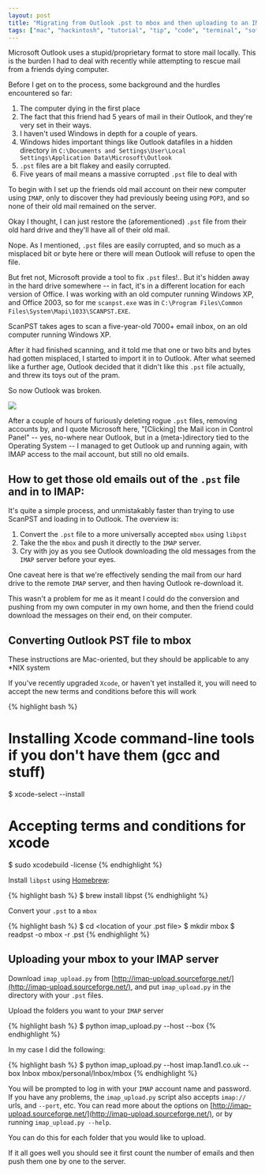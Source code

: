 ```yaml
---
layout: post
title: "Migrating from Outlook .pst to mbox and then uploading to an IMAP mail server"
tags: ["mac", "hackintosh", "tutorial", "tip", "code", "terminal", "software", "development"]
---
```

Microsoft Outlook uses a stupid/proprietary format to store mail locally. This is the burden I had to deal with recently while attempting to rescue mail from a friends dying computer.

<!-- more -->

Before I get on to the process, some background and the hurdles encountered so far:

1. The computer dying in the first place
2. The fact that this friend had 5 years of mail in their Outlook, and they're very set in their ways.
3. I haven't used Windows in depth for a couple of years.
4. Windows hides important things like Outlook datafiles in a hidden directory in `C:\Documents and Settings\User\Local Settings\Application Data\Microsoft\Outlook`
5. `.pst` files are a bit flakey and easily corrupted.
6. Five years of mail means a massive corrupted `.pst` file to deal with

To begin with I set up the friends old mail account on their new computer using `IMAP`, only to discover they had previously beeing using `POP3`, and so none of their old mail remained on the server.

Okay I thought, I can just restore the (aforementioned) `.pst` file from their old hard drive and they'll have all of their old mail.

Nope. As I mentioned, `.pst` files are easily corrupted, and so much as a misplaced bit or byte here or there will mean Outlook will refuse to open the file.

But fret not, Microsoft provide a tool to fix `.pst` files!.. But it's hidden away in the hard drive somewhere -- in fact, it's in a different location for each version of Office. I was working with an old computer running Windows XP, and Office 2003, so for me `scanpst.exe` was in `C:\Program Files\Common Files\System\Mapi\1033\SCANPST.EXE`.

ScanPST takes ages to scan a five-year-old 7000+ email inbox, on an old computer running Windows XP.

After it had finished scanning, and it told me that one or two bits and bytes had gotten misplaced, I started to import it in to Outlook. After what seemed like a further age, Outlook decided that it didn't like this `.pst` file actually, and threw its toys out of the pram.

So now Outlook was broken.

![](http://f.cl.ly/items/2D382C3C3m0i0e3U080J/clintspencer,%20Image%20%233237600%20.jpeg)

After a couple of hours of furiously deleting rogue `.pst` files, removing accounts by, and I quote Microsoft here, "[Clicking] the Mail icon in Control Panel" -- yes, no-where near Outlook, but in a (meta-)directory tied to the Operating System -- I managed to get Outlook up and running again, with IMAP access to the mail account, but still no old emails.

## How to get those old emails out of the `.pst` file and in to IMAP:

It's quite a simple process, and unmistakably faster than trying to use ScanPST and loading in to Outlook. The overview is:

1. Convert the `.pst` file to a more universally accepted `mbox` using `libpst`
2. Take the the `mbox` and push it directly to the `IMAP` server.
3. Cry with joy as you see Outlook downloading the old messages from the `IMAP` server before your eyes.

One caveat here is that we're effectively sending the mail from our hard drive to the remote `IMAP` server, and then having Outlook re-download it.

This wasn't a problem for me as it meant I could do the conversion and pushing from my own computer in my own home, and then the friend could download the messages on their end, on their computer.


## Converting Outlook PST file to mbox

These instructions are Mac-oriented, but they should be applicable to any \*NIX system

If you've recently upgraded `Xcode`, or haven't yet installed it, you will need to accept the new terms and conditions before this will work

{% highlight bash %}
# Installing Xcode command-line tools if you don't have them (gcc and stuff)
$ xcode-select --install
# Accepting terms and conditions for xcode
$ sudo xcodebuild -license
{% endhighlight %}

Install `libpst` using [Homebrew](http://brew.sh/):

{% highlight bash %}
$ brew install libpst
{% endhighlight %}

Convert your `.pst` to a `mbox`

{% highlight bash %}
$ cd <location of your .pst file>
$ mkdir mbox
$ readpst -o mbox -r <your pst file>.pst
{% endhighlight %}

## Uploading your mbox to your IMAP server

Download `imap_upload.py` from [http://imap-upload.sourceforge.net/](http://imap-upload.sourceforge.net/), and put `imap_upload.py` in the directory with your `.pst` files.

Upload the folders you want to your `IMAP` server

{% highlight bash %}
$ python imap_upload.py --host <imap server address> --box <remote folder> <local mbox>
{% endhighlight %}

In my case I did the following:

{% highlight bash %}
$ python imap_upload.py --host imap.1and1.co.uk --box Inbox mbox/personal/Inbox/mbox
{% endhighlight %}

You will be prompted to log in with your `IMAP` account name and password. If you have any problems, the `imap_upload.py` script also accepts `imap://` urls, and `--port`, etc. You can read more about the options on [http://imap-upload.sourceforge.net/](http://imap-upload.sourceforge.net/), or by running `imap_upload.py --help`.

You can do this for each folder that you would like to upload.

If it all goes well you should see it first count the number of emails and then push them one by one to the server.
